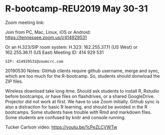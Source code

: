 # R-bootcamp-REU2019 May 30-31

Zoom meeting link: 

Join from PC, Mac, Linux, iOS or Android: https://tennessee.zoom.us/j/414929531

Or an H.323/SIP room system:
    H.323: 162.255.37.11 (US West) or 162.255.36.11 (US East) 
    Meeting ID: 414 929 531

    SIP: 414929531@zoomcrc.com


20190530 Notes:
 GitHub clients require github username, merge and sync, which are too much for the R-bootcamp. So, students should donwload the ZIP files. 

Wireless download take long itme. Should ask students to install R, Rstudio before bootcamps, or have files on flashdrives, or a shared GoogleDrive. Projector did not work at first. We have to use Zoom initially. Github sync is also a distraction for basic R learning, and should be avoided in the R bootcamps.
Some students have trouble with Rmd and markdown files. Some students are confused by knitr and console running. 

Tucker Carlson video: 
https://youtu.be/1cPeZLCVWTw
